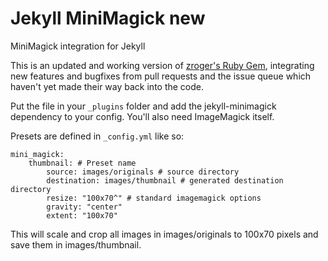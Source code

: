 # Jekyll MiniMagick new
MiniMagick integration for Jekyll

This is an updated and working version of [zroger's Ruby Gem](https://github.com/zroger/jekyll-minimagick), integrating new features and bugfixes from pull requests and the issue queue which haven't yet made their way back into the code.

Put the file in your `_plugins` folder and add the jekyll-minimagick dependency to your config. You'll also need ImageMagick itself.

Presets are defined in `_config.yml` like so:

```
mini_magick:
    thumbnail: # Preset name
        source: images/originals # source directory
        destination: images/thumbnail # generated destination directory
        resize: "100x70^" # standard imagemagick options
        gravity: "center"
        extent: "100x70"
```

This will scale and crop all images in images/originals to 100x70 pixels and save them in images/thumbnail.
